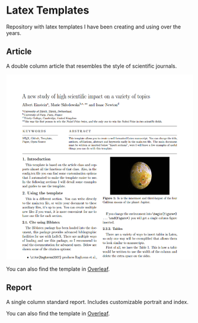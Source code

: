 # Latex Templates

Repository with latex templates I have been creating and using over the years.

## Article

A double column article that resembles the style of scientific journals.

<p align="center">
  <img src="https://github.com/SanParraguez/latex-templates/blob/main/bin/article_view.png?raw=true" alt="Article view" height="500"/>
</p>

You can also find the template in [Overleaf](https://www.overleaf.com/read/kbvvqcpcyvxk).

## Report

A single column standard report. Includes customizable portrait and index.

You can also find the template in [Overleaf](https://es.overleaf.com/read/mqmjwchvzrkp).
